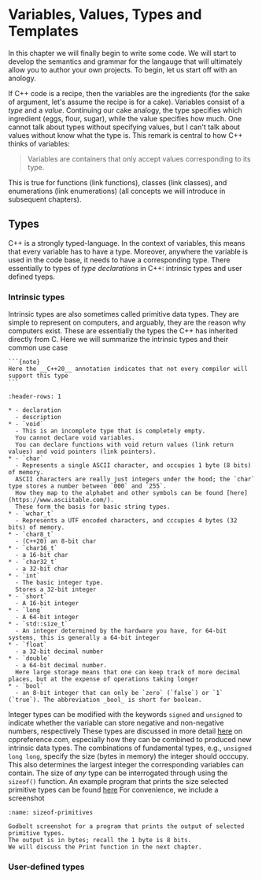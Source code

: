 # Variables, Values, Types and Templates

In this chapter we will finally begin to write some code.
We will start to develop the semantics and grammar for the langauge that will ultimately allow you to author your own projects.
To begin, let us start off with an anology.

If C++ code is a recipe, then the variables are the ingredients (for the sake of argument, let's assume the recipe is for a cake).
Variables consist of a _type_ and a _value_.
Continuing our cake analogy, the type specifies which ingredient (eggs, flour, sugar), while the value specifies how much.
One cannot talk about types without specifying values, but I can't talk about values without know what the type is.
This remark is central to how C++ thinks of variables:

> Variables are containers that only accept values corresponding to its type.

This is true for functions (link functions), classes (link classes), and enumerations (link enumerations) (all concepts we will introduce in subsequent chapters).

## Types

C++ is a strongly typed-language. 
In the context of variables, this means that every variable has to have a type.
Moreover, anywhere the variable is used in the code base, it needs to have a corresponding type.
There essentially to types of _type declarations_ in C++: intrinsic types and user defined tyeps.

### Intrinsic types

Intrinsic types are also sometimes called primitive data types.
They are simple to represent on computers, and arguably, they are the reason why computers exist.
These are essentially the types the C++ has inherited directly from C.
Here we will summarize the intrinsic types and their common use case

``````{margin}
```{note}
Here the __C++20__ annotation indicates that not every compiler will support this type
```
``````
```{list-table}
:header-rows: 1

* - declaration
  - description
* - `void`
  - This is an incomplete type that is completely empty. 
  You cannot declare void variables. 
  You can declare functions with void return values (link return values) and void pointers (link pointers).
* - `char`
  - Represents a single ASCII character, and occupies 1 byte (8 bits) of memory.
  ASCII characters are really just integers under the hood; the `char` type stores a number between `000` and `255`. 
  How they map to the alphabet and other symbols can be found [here](https://www.asciitable.com/).
  These form the basis for basic string types.
* - `wchar_t`
  - Represents a UTF encoded characters, and cccupies 4 bytes (32 bits) of memory.
* - `char8_t`
  - (C++20) an 8-bit char 
* - `char16_t`
  - a 16-bit char
* - `char32_t`
  - a 32-bit char
* - `int`
  - The basic integer type. 
  Stores a 32-bit integer
* - `short`
  - A 16-bit integer
* - `long`
  - A 64-bit integer
* - `std::size_t`
  - An integer determined by the hardware you have, for 64-bit systems, this is generally a 64-bit integer
* - `float`
  - a 32-bit decimal number
* - `double`
  - a 64-bit decimal number. 
  Here large storage means that one can keep track of more decimal places, but at the expense of operations taking longer
* - `bool`
  - an 8-bit integer that can only be `zero` (`false`) or `1` (`true`). The abbreviation _bool_ is short for boolean.
```

Integer types can be modified with the keywords `signed` and `unsigned` to indicate whether the variable can store negative and non-negative numbers, respectively
These types are discussed in more detail [here](https://en.cppreference.com/w/cpp/language/types) on cppreference.com, especially how they can be combined to produced new intrinsic data types.
The combinations of fundamental types, e.g., `unsigned long long`, specify the size (bytes in memory) the integer should occcupy.
This also determines the largest integer the corresponding variables can contain.
The size of _any_ type can be interrogated through using the `sizeof()` function.
An example program that prints the size selected primitive types can be found [here](https://godbolt.org/z/qMGse7cMv)
For convenience, we include a screenshot

```{figure} ../images/sizeof_primitives.png
:name: sizeof-primitives

Godbolt screenshot for a program that prints the output of selected primitive types.
The output is in bytes; recall the 1 byte is 8 bits.
We will discuss the Print function in the next chapter.
```

### User-defined types


<!-- typdef, template, typename, class, structs -->
